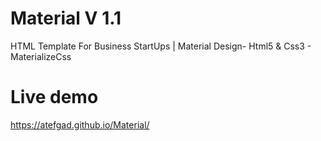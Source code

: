 # Material V 1.1
HTML Template For Business StartUps | Material Design- Html5 &amp; Css3 - MaterializeCss

# Live demo 
https://atefgad.github.io/Material/
